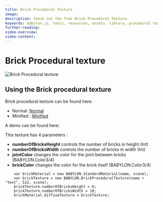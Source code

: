```yaml
---
title: Brick Procedural Texture
image: 
description: Check out the free Brick Procedural Texture.
keywords: babylon.js, tools, resources, assets, library, procedural texture, brick
further-reading:
video-overview:
video-content:
---
```


# Brick Procedural texture

![Brick Procedural texture](/img/extensions/proceduraltextures/brickpt.png)

## Using the Brick procedural texture

Brick procedural texture can be found here: 
- Normal: [Normal](https://github.com/BabylonJS/Babylon.js/blob/master/dist/preview%20release/proceduralTexturesLibrary/babylon.brickProceduralTexture.js)
- Minified : [Minified](https://github.com/BabylonJS/Babylon.js/blob/master/dist/preview%20release/proceduralTexturesLibrary/babylon.brickProceduralTexture.min.js)

A demo can be found here:  <Playground id="#1CL0BO" title="Brick Procedural Texture" description="Brick Procedural Texture" image=""/>

This texture has 4 parameters :
- **numberOfBricksHeight** controls the number of bricks in height (Int)
- **numberOfBricksWidth** controls the number of bricks in width (Int)
- **jointColor** changes the color for the joint between bricks (BABYLON.Color3/4)
- **brickColor** changes the color for the brick itself (BABYLON.Color3/4)

```
	var brickMaterial = new BABYLON.StandardMaterial(name, scene);
    var brickTexture = new BABYLON.BrickProceduralTexture(name + "text", 512, scene);
    brickTexture.numberOfBricksHeight = 6;
    brickTexture.numberOfBricksWidth = 10;
    brickMaterial.diffuseTexture = brickTexture;